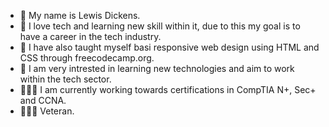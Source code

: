 - 👋 My name is Lewis Dickens.
- 👀 I love tech and learning new skill within it, due to this my goal is to have a career in the tech industry.
- 🌱 I have also taught myself basi responsive web design using HTML and CSS
     through freecodecamp.org.
- 💞️ I am very intrested in learning new technologies and aim to work within the tech sector.
- 👨🏽‍🎓 I am currently working towards certifications in 
      CompTIA N+, Sec+ and CCNA.
- 💂🏽‍♂️ Veteran.
<!---
lewisad97/lewisad97 is a ✨ special ✨ repository because its `README.md` (this file) appears on your GitHub profile.
You can click the Preview link to take a look at your changes.
--->
